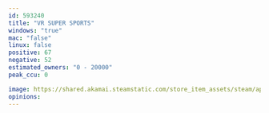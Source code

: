 ```yaml
---
id: 593240
title: "VR SUPER SPORTS"
windows: "true"
mac: "false"
linux: false
positive: 67
negative: 52
estimated_owners: "0 - 20000"
peak_ccu: 0

image: https://shared.akamai.steamstatic.com/store_item_assets/steam/apps/593240/header.jpg?t=1519264002
opinions:
---
```

